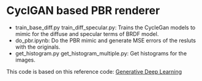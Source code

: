 # CyclGAN based PBR renderer
* train_base_diff.py train_diff_specular.py: Trains the CycleGan models to mimic for the diffuse and specular terms of BRDF model.
* do_pbr.ipynb: Do the PBR mimic and generate MSE errors of the resluts with the originals.
* get_histogram.py get_histogram_multiple.py: Get histograms for the images.

This code is based on this reference code: [Generative Deep Learning](https://github.com/davidADSP/GDL_code)
